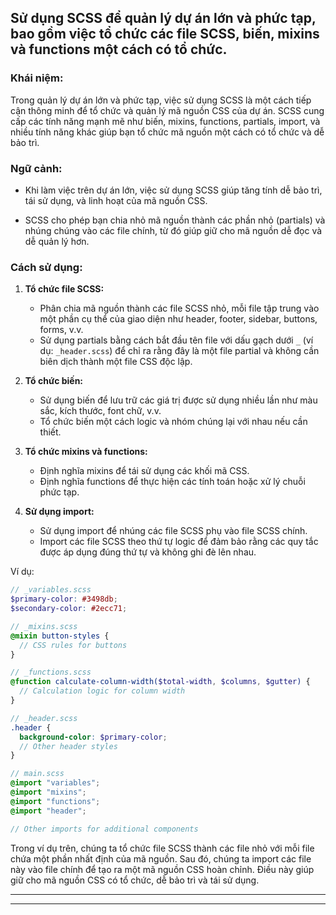 ## Sử dụng SCSS để quản lý dự án lớn và phức tạp, bao gồm việc tổ chức các file SCSS, biến, mixins và functions một cách có tổ chức.

### Khái niệm:

Trong quản lý dự án lớn và phức tạp, việc sử dụng SCSS là một cách tiếp cận thông minh để tổ chức và quản lý mã nguồn CSS của dự án. SCSS cung cấp các tính năng mạnh mẽ như biến, mixins, functions, partials, import, và nhiều tính năng khác giúp bạn tổ chức mã nguồn một cách có tổ chức và dễ bảo trì.

### Ngữ cảnh:

- Khi làm việc trên dự án lớn, việc sử dụng SCSS giúp tăng tính dễ bảo trì, tái sử dụng, và linh hoạt của mã nguồn CSS.

- SCSS cho phép bạn chia nhỏ mã nguồn thành các phần nhỏ (partials) và nhúng chúng vào các file chính, từ đó giúp giữ cho mã nguồn dễ đọc và dễ quản lý hơn.

### Cách sử dụng:

1. **Tổ chức file SCSS:**

   - Phân chia mã nguồn thành các file SCSS nhỏ, mỗi file tập trung vào một phần cụ thể của giao diện như header, footer, sidebar, buttons, forms, v.v.
   - Sử dụng partials bằng cách bắt đầu tên file với dấu gạch dưới `_` (ví dụ: `_header.scss`) để chỉ ra rằng đây là một file partial và không cần biên dịch thành một file CSS độc lập.

2. **Tổ chức biến:**

   - Sử dụng biến để lưu trữ các giá trị được sử dụng nhiều lần như màu sắc, kích thước, font chữ, v.v.
   - Tổ chức biến một cách logic và nhóm chúng lại với nhau nếu cần thiết.

3. **Tổ chức mixins và functions:**

   - Định nghĩa mixins để tái sử dụng các khối mã CSS.
   - Định nghĩa functions để thực hiện các tính toán hoặc xử lý chuỗi phức tạp.

4. **Sử dụng import:**
   - Sử dụng import để nhúng các file SCSS phụ vào file SCSS chính.
   - Import các file SCSS theo thứ tự logic để đảm bảo rằng các quy tắc được áp dụng đúng thứ tự và không ghi đè lên nhau.

Ví dụ:

```scss
// _variables.scss
$primary-color: #3498db;
$secondary-color: #2ecc71;

// _mixins.scss
@mixin button-styles {
  // CSS rules for buttons
}

// _functions.scss
@function calculate-column-width($total-width, $columns, $gutter) {
  // Calculation logic for column width
}

// _header.scss
.header {
  background-color: $primary-color;
  // Other header styles
}

// main.scss
@import "variables";
@import "mixins";
@import "functions";
@import "header";

// Other imports for additional components
```

Trong ví dụ trên, chúng ta tổ chức file SCSS thành các file nhỏ với mỗi file chứa một phần nhất định của mã nguồn. Sau đó, chúng ta import các file này vào file chính để tạo ra một mã nguồn CSS hoàn chỉnh. Điều này giúp giữ cho mã nguồn CSS có tổ chức, dễ bảo trì và tái sử dụng.

---

---
